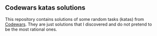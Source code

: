 ## Codewars katas solutions
This repository contains solutions of some random tasks (katas) 
from [Codewars](https://www.codewars.com). 
They are just solutions that I discovered and do not pretend to be the most rational ones.